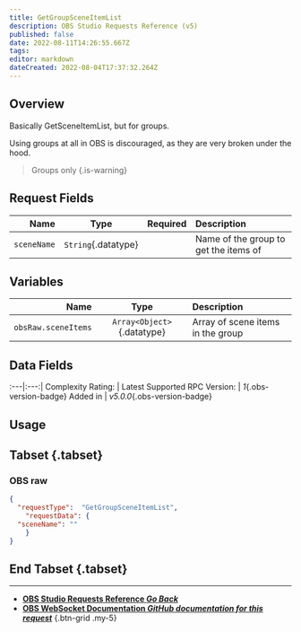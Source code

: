 ```yaml
---
title: GetGroupSceneItemList
description: OBS Studio Requests Reference (v5)
published: false
date: 2022-08-11T14:26:55.667Z
tags: 
editor: markdown
dateCreated: 2022-08-04T17:37:32.264Z
---
```


## Overview
Basically GetSceneItemList, but for groups.

Using groups at all in OBS is discouraged, as they are very broken under the hood.

> Groups only
{.is-warning}

## Request Fields
Name | Type | Required| Description |
----:|:----:|:-------:|:------------|
`sceneName` | `String`{.datatype} | <i class="mdi mdi-check-bold"></i> | Name of the group to get the items of

## Variables
Name | Type | Description | 
----:|:---------:|:------------|
`obsRaw.sceneItems` | `Array<Object>`{.datatype} | Array of scene items in the group

## Data Fields
:---|:---:|
Complexity Rating: | <span class="stars stars--3"></span>
Latest Supported RPC Version: | *1*{.obs-version-badge}
Added in | *v5.0.0*{.obs-version-badge}

## Usage
## Tabset {.tabset}
### OBS raw
```json
{
  "requestType":  "GetGroupSceneItemList",
	"requestData": {	
  "sceneName": ""
	}
}
```
## End Tabset {.tabset}

---

- [<i class="mdi mdi-chevron-left"></i>**OBS Studio Requests Reference *Go Back***](/en/Broadcasters/OBS/Requests)
- [<i class="mdi mdi-github"></i> **OBS WebSocket Documentation *GitHub documentation for this request***](https://github.com/obsproject/obs-websocket/blob/master/docs/generated/protocol.md#getgroupsceneitemlist)
{.btn-grid .my-5}